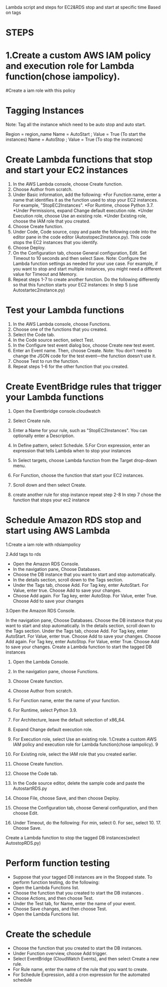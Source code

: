 Lambda script and steps  for EC2&RDS stop and start at specific time Based on tags




# STEPS

# 1.Create a custom AWS IAM policy and execution role for  Lambda function(chose iampolicy).


#Create a iam role with this policy


# Tagging Instances

Note: Tag all the instance which need to be auto stop and auto start. 

Region = region_name
Name = AutoStart ; Value = True (To start the instances)
Name = AutoStop ; Value = True (To stop the instances)

# Create Lambda functions that stop and start your EC2 instances

1.    In the AWS Lambda console, choose Create function.
2.    Choose Author from scratch.
3.    Under Basic information, add the following:
*For Function name, enter a name that identifies it as the function used to stop your EC2 instances. For example, "StopEC2Instances".
*For Runtime, choose Python 3.7.
*Under Permissions, expand Change default execution role.
*Under Execution role, choose Use an existing role.
*Under Existing role, choose the IAM role that you created.
4.    Choose Create function.
5.    Under Code, Code source, copy and paste the following code into the editor pane in the code editor (Autostopec2instance.py). This code stops the EC2 instances that you identify.
6.    Choose Deploy.
7.    On the Configuration tab, choose General configuration, Edit. Set Timeout to 10 seconds and then select Save.
Note: Configure the Lambda function settings as needed for your use case. For example, if you want to stop and start multiple instances, you might need a different value for Timeout and Memory.
8.    Repeat steps 1-7 to create another function. Do the following differently so that this function starts your EC2 instances:
In step 5
(use Autostartec2instance.py)


# Test your Lambda functions

1.    In the AWS Lambda console, choose Functions.
2.    Choose one of the functions that you created.
3.    Select the Code tab.
4.    In the Code source section, select Test.
5.    In the Configure test event dialog box, choose Create new test event.
6.    Enter an Event name. Then, choose Create.
Note: You don't need to change the JSON code for the test event—the function doesn't use it.
7.    Choose Test to run the function.
8.    Repeat steps 1-6 for the other function that you created.


# Create EventBridge rules that trigger your Lambda functions

1.    Open the Eventbridge console.cloudwatch
2.    Select Create rule.
3.    Enter a Name for your rule, such as "StopEC2Instances". You can optionally enter a Description.
 
4.    In Define pattern, select Schedule.
5.For Cron expression, enter an expression that tells Lambda when to stop your instances
6.    In Select targets, choose Lambda function from the Target drop-down menu.
7.   For Function, choose the function that start your EC2 instances.
8.    Scroll down and then select Create.
9.  create another rule for stop instance repeat step 2-8
In step 7 chose the function that stops your ec2 instance

# Schedule Amazon RDS stop and start using AWS Lambda 

1.Create a iam role with rdsiampolicy

2.Add  tags to rds

* Open the Amazon RDS Console.
* In the navigation pane, Choose Databases.
* Choose the DB instance that you want to start and stop automatically.
* In the details section, scroll down to the Tags section.
* Under the Tags tab, choose Add. For Tag key, enter AutoStart. For Value, enter true. Choose Add to save your changes.
* Choose Add again. For Tag key, enter AutoStop. For Value, enter True. Choose Add to save your changes


3.Open the Amazon RDS Console.

In the navigation pane, Choose Databases.
Choose the DB instance that you want to start and stop automatically.
In the details section, scroll down to the Tags section.
Under the Tags tab, choose Add. For Tag key, enter AutoStart. For Value, enter true. Choose Add to save your changes.
Choose Add again. For Tag key, enter AutoStop. For Value, enter True. Choose Add to save your changes.
Create a Lambda function to start the tagged DB instances
1.    Open the Lambda Console.
2.    In the navigation pane, choose Functions.
3.    Choose Create function.
4.    Choose Author from scratch.
5.    For Function name, enter the name of your function.

6.    For Runtime, select Python 3.9.
7.    For Architecture, leave the default selection of x86_64.
7.    Expand Change default execution role.
8.    For Execution role, select Use an existing role.
1.Create a custom AWS IAM policy and execution role for  Lambda function(chose iampolicy).
9
9.    For Existing role, select the IAM role that you created earlier.
10.    Choose Create function.
11.    Choose the Code tab.
12.    In the Code source editor, delete the sample code and paste the AutostartRDS.py

13.    Choose File, choose Save, and then choose Deploy.
15.    Choose the Configuration tab, choose General configuration, and then choose Edit.
16.    Under Timeout, do the following: For min, select 0. For sec, select 10. 17.    Choose Save.

Create a Lambda function to stop the tagged DB instances(select AutostopRDS.py)

# Perform function testing

* Suppose that your tagged DB instances are in the Stopped state. To perform function testing, do the following:
* Open the Lambda Functions list.
* Choose the function that you created to start the DB instances .
* Choose Actions, and then choose Test.
* Under the Test tab, for Name, enter the name of your event.
* Choose Save changes, and then choose Test.
* Open the Lambda Functions list.

# Create the schedule

* Choose the function that you created to start the DB instances.
* Under Function overview, choose Add trigger.
* Select EventBridge (CloudWatch Events), and then select Create a new rule.
* For Rule name, enter the name of the rule that you want to create.
* For Schedule Expression, add a cron expression for the automated schedule
